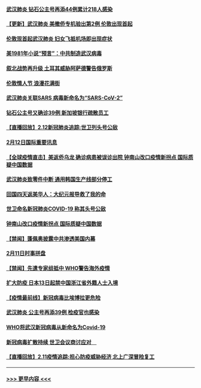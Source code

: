 #### [武汉肺炎 钻石公主号再添44例累计218人感染](../pages/prog202/a102776089.md?t=02131444) 
#### [【更新】武汉肺炎 美撤侨专机验出第2例 伦敦出现首起](../pages/prog202/a102770740.md?t=02131444) 
#### [伦敦现首起武汉肺炎 妇女飞抵机场即出现症状](../pages/prog202/a102776031.md?t=02131444) 
#### [美1981年小说“预言”：中共制造武汉病毒](../pages/prog202/a102775980.md?t=02131444) 
#### [叙北战势再升级 土耳其威胁阿萨德警告俄罗斯](../pages/prog202/a102775904.md?t=02131444) 
#### [伦敦情人节 浪漫花满街](../pages/prog202/a102775786.md?t=02131444) 
#### [武汉肺炎关联SARS 病毒新命名为“SARS-CoV-2”](../pages/prog202/a102775719.md?t=02131444) 
#### [钻石公主号又确诊39例 新加坡银行疏散员工](../pages/prog202/a102775691.md?t=02131444) 
#### [【直播回放】2.12新冠肺炎追踪:世卫列头号公敌](../pages/prog202/a102775541.md?t=02131444) 
#### [2月12日国际重要讯息](../pages/prog202/a102775437.md?t=02131444) 
#### [【全球疫情直击】美返侨乌龙 确诊病患被误诊出院 钟南山改口疫情新拐点 国际质疑中国数据](../pages/prog202/a102775378.md?t=02131444) 
#### [武汉肺炎致零件中断 通用韩国生产线部分停工](../pages/prog202/a102775365.md?t=02131444) 
#### [回国四天返美华人：大纪元报导救了我的命](../pages/prog202/a102775342.md?t=02131444) 
#### [世卫命名新冠肺炎COVID-19 称其头号公敌](../pages/prog202/a102775196.md?t=02131444) 
#### [钟南山改口疫情新拐点 国际质疑中国数据](../pages/prog202/a102775178.md?t=02131444) 
#### [【禁闻】蓬佩奥披露中共渗透美国内幕](../pages/prog202/a102775129.md?t=02131444) 
#### [2月11日时事拼盘](../pages/prog202/a102775140.md?t=02131444) 
#### [【禁闻】先遣专家组抵中 WHO警告海外疫情](../pages/prog202/a102775112.md?t=02131444) 
#### [扩大防疫 日本13日起禁中国浙江省外籍人士入境](../pages/prog202/a102775051.md?t=02131444) 
#### [【疫情最前线】新冠病毒比埃博拉更危险](../pages/prog202/a102775043.md?t=02131444) 
#### [武汉肺炎 公主号再添39例 检疫官也感染](../pages/prog202/a102775031.md?t=02131444) 
#### [WHO将武汉新冠病毒从新命名为Covid-19](../pages/prog202/a102774891.md?t=02131444) 
#### [新冠病毒扩散持续 世卫会议商讨应对　](../pages/prog202/a102774850.md?t=02131444) 
#### [【直播回放】2.11疫情追踪:担心防疫威胁经济 北上广深冒险复工](../pages/prog202/a102774741.md?t=02131444) 

----
#### [ >>> 更早内容 <<< ](../indexes/prog202-earlier.md)
